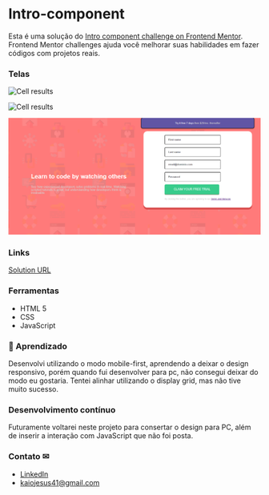 # Intro-component
 
 Esta é uma solução do [Intro component challenge on Frontend Mentor](https://www.frontendmentor.io/challenges/intro-component-with-signup-form-5cf91bd49edda32581d28fd1). Frontend Mentor challenges ajuda você melhorar suas habilidades em fazer códigos com projetos reais.

### Telas

![Cell results](./assets/.github/preview-cell.png)

![Cell results](./assets/.github/preview-cell-2.png)

![Pc results](./assets/.github/preview_pc.png)

### Links

[Solution URL](https://kaiojesus.github.io/Intro-component/assets/index.html)

### Ferramentas

- HTML 5
- CSS
- JavaScript

### 📝 Aprendizado

Desenvolvi utilizando o modo mobile-first, aprendendo a deixar o design responsivo, porém quando fui desenvolver para pc, não consegui deixar do modo eu gostaria. Tentei alinhar utilizando o display grid, mas não tive muito sucesso.

### Desenvolvimento contínuo

Futuramente voltarei neste projeto para consertar o design para PC, além de inserir a interação com JavaScript que não foi posta.

### Contato ✉

- [LinkedIn](https://www.linkedin.com/in/kaio-jesus/) 
- [kaiojesus41@gmail.com](kaiojesus41@gmail.com)

